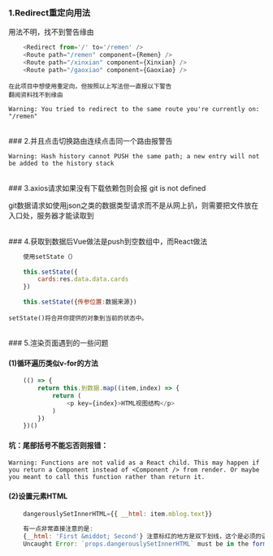 ### 1.Redirect重定向用法

用法不明，找不到警告缘由
```js
	<Redirect from='/' to='/remen' />
	<Route path="/remen" component={Remen} />
	<Route path="/xinxian" component={Xinxian} />
	<Route path="/gaoxiao" component={Gaoxiao} />
```
	在此项目中想使用重定向，但按照以上写法但一直报以下警告
	翻阅资料找不到缘由
` Warning: You tried to redirect to the same route you're currently on: "/remen" `

<br>
### 2.并且点击切换路由连续点击同一个路由报警告

` Warning: Hash history cannot PUSH the same path; a new entry will not be added to the history stack `

<br>
### 3.axios请求如果没有下载依赖包则会报 git is not defined

git数据请求如使用json之类的数据类型请求而不是从网上扒，则需要把文件放在入口处，服务器才能读取到

<br>
### 4.获取到数据后Vue做法是push到空数组中，而React做法

```js
	使用setState（）
	
	this.setState({
		cards:res.data.data.cards
	})
	
	this.setState({传参位置:数据来源})
```
	setState()将合并你提供的对象到当前的状态中。

<br>
### 5.渲染页面遇到的一些问题

#### (1)循环遍历类似v-for的方法
```js
	(() => {
		return this.到数据.map((item,index) => {
			return (
				<p key={index}>HTML视图结构</p>
			)
		})
	})()
```
#### 坑：尾部括号不能忘否则报错：
	Warning: Functions are not valid as a React child. This may happen if you return a Component instead of <Component /> from render. Or maybe you meant to call this function rather than return it.

#### (2)设置元素HTML

```js
	dangerouslySetInnerHTML={{ __html: item.mblog.text}}
	
	有一点非常直接注意的是:
	{__html: 'First &middot; Second'} 注意标红的地方是双下划线，这个是必须的语法，请注意否则会报错如下：
	Uncaught Error: `props.dangerouslySetInnerHTML` must be in the form `{__html: ...}` 
```